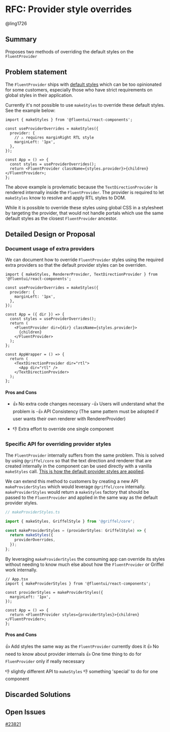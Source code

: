 # RFC: Provider style overrides

@ling1726

## Summary

Proposes two methods of overriding the default styles on the `FluentProvider`

## Problem statement

The `FluentProvider` ships with [default styles](https://github.com/microsoft/fluentui/blob/656f002f3062c0a7962fb23eb165dec64ecc1509/packages/react-components/react-provider/src/components/FluentProvider/useFluentProviderStyles.ts#L11-L18) which can be too opinionated for some customers, especially those who have
strict requirements on global styles in their application.

Currently it's not possible to use `makeStyles` to override these default styles. See the example below:

```tsx
import { makeStyles } from '@fluentui/react-components';

const useProviderOverrides = makeStyles({
  provider: {
    // ⚠️ requires marginRight RTL style
    marginLeft: '1px',
  },
});

const App = () => {
  const styles = useProviderOverrides();
  return <FluentProvider className={styles.provider}>{children}</FluentProvider>;
};
```

The above example is provlematic because the `TextDirectionProvider` is rendered
internally inside the `FluentProvider`. The provider is required to let `makeStyles` know to resolve and apply RTL
styles to DOM.

While it is possible to override these styles using global CSS in a stylesheet by targeting the provider, that would
not handle portals which use the same default styles as the closest `FluentProvider` ancestor.

## Detailed Design or Proposal

### Document usage of extra providers

We can document how to override `FluentProvider` styles using the required extra providers so that the
default provider styles can be overriden.

```tsx
import { makeStyles, RendererProvider, TextDirectionProvider } from '@fluentui/react-components';

const useProviderOverrides = makeStyles({
  provider: {
    marginLeft: '1px',
  },
});

const App = ({ dir }) => {
  const styles = useProviderOverrides();
  return (
    <FluentProvider dir={dir} className={styles.provider}>
      {children}
    </FluentProvider>
  );
};

const AppWrapper = () => {
  return (
    <TextDirectionProvider dir="rtl">
      <App dir="rtl" />
    </TextDirectionProvider>
  );
};
```

#### Pros and Cons

- 👍 No extra code changes necessary
 -👍 Users will understand what the problem is
 -👍 API Consistency (The same pattern must be adopted if user wants their own renderer with RendererProvider)

- 👎 Extra effort to override one single component

### Specific API for overriding provider styles

The `FluentProvider` internally suffers from the same problem. This is solved by using `@griffel/core` so that
the text direction and renderer that are created internally in the component can be used directly with a
vanilla `makeStyles` call. [This is how the default provider styles are applied](https://github.com/microsoft/fluentui/blob/656f002f3062c0a7962fb23eb165dec64ecc1509/packages/react-components/react-provider/src/components/FluentProvider/useFluentProviderStyles.ts#L23).

We can extend this method to customers by creating a new API `makeProviderStyles` which would leverage `@griffel/core`
internally. `makeProviderStyles` would return a `makeStyles` factory that should be passed to the `FluentProvider`
and applied in the same way as the default provider styles.

```ts
// makeProviderStyles.ts

import { makeStyles, GriffelStyle } from '@griffel/core';

const makeProviderStyles = (providerStyles: GriffelStyle) => {
  return makeStyles({
    providerOverrides,
  });
};
```

By leveraging `makeProviderStyles` the consuming app can override its styles without needing to know much else
about how the `FluentProvider` or Griffel work internally.

```tsx
// App.tsx
import { makeProviderStyles } from '@fluentui/react-components';

const providerStyles = makeProviderStyles({
  marginLeft: '1px',
});

const App = () => {
  return <FluentProvider styles={providerStyles}>{children}</FluentProvider>;
};
```

#### Pros and Cons

👍 Add styles the same way as the `FluentProvider` currently does it
👍 No need to know about provider internals
👍 One time thing to do for `FluenProvider` only if really necessary

👎 slightly different API to `makeStyles`
👎 something 'special' to do for one component

## Discarded Solutions

## Open Issues

[#23821](https://github.com/microsoft/fluentui/issues/23821)
